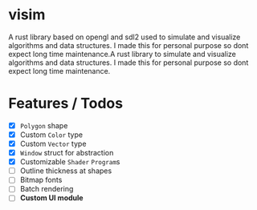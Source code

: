 # visim
A rust library based on opengl and sdl2 used to simulate and visualize algorithms and data structures. I made this for personal purpose so dont expect long time maintenance.A rust library to simulate and visualize algorithms and data structures. I made this for personal purpose so dont expect long time maintenance.

# Features / Todos
- [X] `Polygon` shape
- [X] Custom `Color` type
- [X] Custom `Vector` type
- [X] `Window` struct for abstraction
- [X] Customizable `Shader` `Program`s
- [ ] Outline thickness at shapes
- [ ] Bitmap fonts
- [ ] Batch rendering
- [ ] **Custom UI module**
